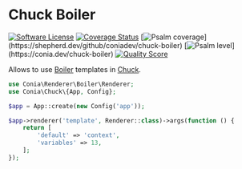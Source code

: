 Chuck Boiler
============

[![Software License](https://img.shields.io/badge/license-MIT-brightgreen.svg)](LICENSE.md)
[![Coverage Status](https://img.shields.io/scrutinizer/coverage/g/coniadev/chuck-boiler.svg)](https://scrutinizer-ci.com/g/coniadev/chuck-boiler/code-structure)
[![Psalm coverage](https://shepherd.dev/github/coniadev/chuck-boiler/coverage.svg?)](https://shepherd.dev/github/coniadev/chuck-boiler)
[![Psalm level](https://shepherd.dev/github/coniadev/chuck-boiler/level.svg?)](https://conia.dev/chuck-boiler)
[![Quality Score](https://img.shields.io/scrutinizer/g/coniadev/chuck-boiler.svg)](https://scrutinizer-ci.com/g/coniadev/chuck-boiler)

Allows to use [Boiler](https://conia.dev/boiler) templates in [Chuck](https://conia.dev/chuck).

```php
use Conia\Renderer\Boiler\Renderer;
use Conia\Chuck\{App, Config};

$app = App::create(new Config('app'));

$app->renderer('template', Renderer::class)->args(function () {
    return [
        'default' => 'context',
        'variables' => 13,
    ];
});
```
